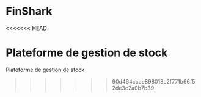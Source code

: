 # FinShark
<<<<<<< HEAD

Plateforme de gestion de stock
=======
Plateforme de gestion de stock
>>>>>>> 90d464ccae898013c2f771b66f52de3c2a0b7b39

